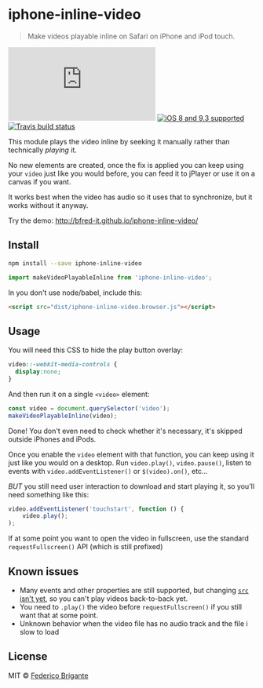 # iphone-inline-video

> Make videos playable inline on Safari on iPhone and iPod touch.

[![gzipped size](https://badges.herokuapp.com/size/github/bfred-it/iphone-inline-video/gh-pages/dist/iphone-inline-video.browser.js?gzip=true&label=gzipped%20size)](#readme) [![iOS 8 and 9.3 supported](https://img.shields.io/badge/iOS%20Safari-8%20%E2%80%93%209.3-brightgreen.svg)](#no-link) [![Travis build status](https://api.travis-ci.org/bfred-it/iphone-inline-video.svg?branch=gh-pages)](https://travis-ci.org/bfred-it/iphone-inline-video) 

This module plays the video inline by seeking it manually rather than technically _playing_ it. 

No new elements are created, once the fix is applied you can keep using your `video` just like you would before, you can feed it to jPlayer or use it on a canvas if you want. 

It works best when the video has audio so it uses that to synchronize, but it works without it anyway.

Try the demo: http://bfred-it.github.io/iphone-inline-video/

## Install

```sh
npm install --save iphone-inline-video
```
```js
import makeVideoPlayableInline from 'iphone-inline-video';
```

In you don't use node/babel, include this:

```html
<script src="dist/iphone-inline-video.browser.js"></script>
```

## Usage

You will need this CSS to hide the play button overlay:
```css
video::-webkit-media-controls {
  display:none;
}
```

And then run it on a single `<video>` element:

```js
const video = document.querySelector('video');
makeVideoPlayableInline(video);
```

Done! You don't even need to check whether it's necessary, it's skipped outside iPhones and iPods.

Once you enable the `video` element with that function, you can keep using it just like you would on a desktop. Run `video.play()`, `video.pause()`, listen to events with `video.addEventListener()` or `$(video).on()`, etc...

*BUT* you still need user interaction to download and start playing it, so you'll need something like this:

```js
video.addEventListener('touchstart', function () {
	video.play();
);
```

If at some point you want to open the video in fullscreen, use the standard `requestFullscreen()` API (which is still prefixed)


## Known issues

* Many events and other properties are still supported, but changing [`src` isn't yet](https://github.com/bfred-it/iphone-inline-video/issues/1), so you can't play videos back-to-back yet.
 * You need to `.play()` the video before `requestFullscreen()` if you still want that at some point.
 * Unknown behavior when the video file has no audio track and the file i slow to load

## License

MIT © [Federico Brigante](http://twitter.com/bfred_it)
